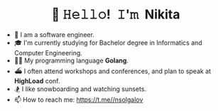 <!-- Title -->
<h1 align="center" title="...and I'm happy to see you here :)">👋 𝙷𝚎𝚕𝚕𝚘! 𝙸'𝚖 Nikita</h1>

- 🔭 I am a software engineer.
- :mortar_board: I'm currently studying for Bachelor degree in Informatics and Computer Engineering.
- 🧑‍💻 My programming language **Golang**.
- ⛴ I often attend workshops and conferences, and plan to speak at **HighLoad** conf.
- 🏂 I like snowboarding and watching sunsets.
- 📫 How to reach me: https://t.me//nsolgalov
